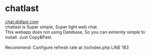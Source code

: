 # chatlast
<a href="http://chat.didlast.com/">chat.didlast.com</a><br>
chatlast is Super simple, Super light web chat.<br>
This webapp does not using Datebase, So you can extremly simple to install. Just Copy&Past.<br><br>
Recommend: Configure refresh rate at /io/index.php LINE 183
